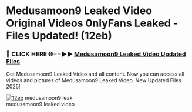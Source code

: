 # Medusamoon9 Leaked Video Original Videos 0nlyFans Leaked - Files Updated! (12eb)

<h3>🔴 CLICK HERE 🌐==►► <a href="https://tinyurl.com/x26r9saj" rel="nofollow">Medusamoon9 Leaked Video Updated Files</a></h3>

Get Medusamoon9 Leaked Video and all content. Now you can access all videos and pictures of Medusamoon9 Leaked Video. New Updated Files 2025!

[![12eb](https://i.imgur.com/LkgZPqh.gif)](https://tinyurl.com/x26r9saj)
medusamoon9 leak<br>
medusamoon9 leaked video